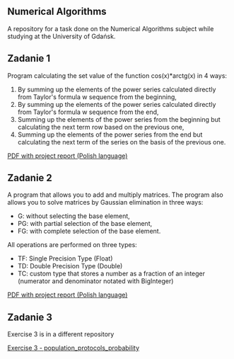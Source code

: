 ## Numerical Algorithms

A repository for a task done on the Numerical Algorithms subject while studying at the University of Gdańsk.

## Zadanie 1

Program calculating the set value of the function cos(x)\*arctg(x) in 4 ways:

1. By summing up the elements of the power series calculated directly from Taylor's formula w
   sequence from the beginning,
2. By summing up the elements of the power series calculated directly from Taylor's formula w
   sequence from the end,
3. Summing up the elements of the power series from the beginning but calculating the next term
   row based on the previous one,
4. Summing up the elements of the power series from the end but calculating the next term of the series on the basis of
   the previous one.

[PDF with project report (Polish language)](<./Zadanie 1/Projekt_1___Algorytmy_numeryczne.pdf>)

## Zadanie 2

A program that allows you to add and multiply matrices. The program also allows you to solve matrices by Gaussian
elimination in three ways:

- G: without selecting the base element,
- PG: with partial selection of the base element,
- FG: with complete selection of the base element.

All operations are performed on three types:

- TF: Single Precision Type (Float)
- TD: Double Precision Type (Double)
- TC: custom type that stores a number as a fraction of an integer (numerator and denominator notated with BigInteger)

[PDF with project report (Polish language)](<./Zadanie 2/Projekt_2___Algorytmy_numeryczne.pdf>)

## Zadanie 3

Exercise 3 is in a different repository

[Exercise 3 - population_protocols_probability](https://github.com/Alancioo/population_protocols_probability)


